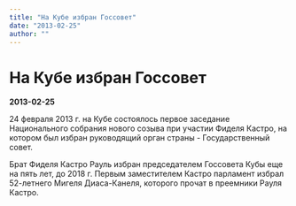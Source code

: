 ```yaml
---
title: "На Кубе избран Госсовет"
date: "2013-02-25"
author: ""
---
```


# На Кубе избран Госсовет

**2013-02-25** 

24 февраля 2013 г. на Кубе состоялось первое заседание Национального собрания нового созыва при участии Фиделя Кастро, на котором был избран руководящий орган страны - Государственный совет.

Брат Фиделя Кастро Рауль избран председателем Госсовета Кубы еще на пять лет, до 2018 г. Первым заместителем Кастро парламент избрал 52-летнего Мигеля Диаса-Канеля, которого прочат в преемники Рауля Кастро.